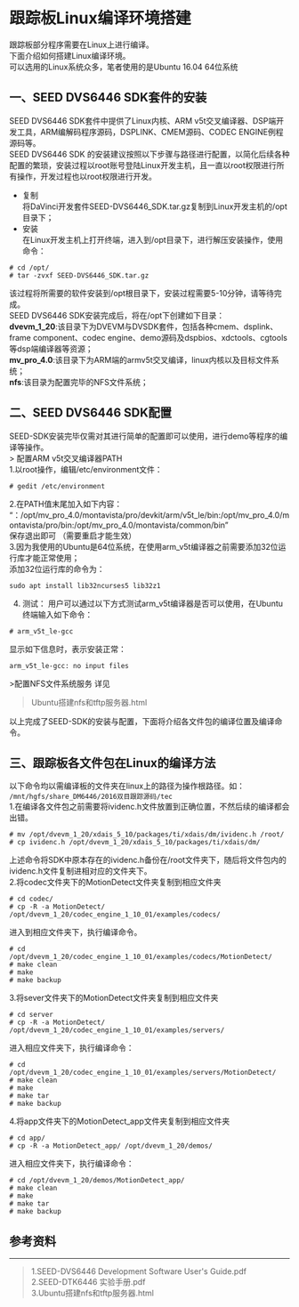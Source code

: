 # 跟踪板Linux编译环境搭建
跟踪板部分程序需要在Linux上进行编译。  
下面介绍如何搭建Linux编译环境。  
可以选用的Linux系统众多，笔者使用的是Ubuntu 16.04 64位系统
## 一、SEED DVS6446 SDK套件的安装  
SEED DVS6446 SDK套件中提供了Linux内核、ARM v5t交叉编译器、DSP端开发工具，ARM编解码程序源码，DSPLINK、CMEM源码、CODEC ENGINE例程源码等。  
SEED DVS6446 SDK 的安装建议按照以下步骤与路径进行配置，以简化后续各种配置的繁琐，安装过程以root账号登陆Linux开发主机，且一直以root权限进行所有操作，开发过程也以root权限进行开发。  
* 复制  
将DaVinci开发套件SEED-DVS6446_SDK.tar.gz复制到Linux开发主机的/opt目录下；  
* 安装  
在Linux开发主机上打开终端，进入到/opt目录下，进行解压安装操作，使用命令：  
```  
# cd /opt/  
# tar -zvxf SEED-DVS6446_SDK.tar.gz  
```  
该过程将所需要的软件安装到/opt根目录下，安装过程需要5-10分钟，请等待完成。  
SEED DVS6446 SDK安装完成后，将在/opt下创建如下目录：  
**dvevm_1_20**:该目录下为DVEVM与DVSDK套件，包括各种cmem、dsplink、frame component、codec engine、demo源码及dspbios、xdctools、cgtools等dsp端编译器等资源；  
**mv_pro_4.0**:该目录下为ARM端的armv5t交叉编译，linux内核以及目标文件系统；  
**nfs**:该目录为配置完毕的NFS文件系统；  
## 二、SEED DVS6446 SDK配置
SEED-SDK安装完毕仅需对其进行简单的配置即可以使用，进行demo等程序的编译等操作。  
\> 配置ARM v5t交叉编译器PATH  
1.以root操作，编辑/etc/environment文件：
```
# gedit /etc/environment  
```  
2.在PATH值末尾加入如下内容：  
“：/opt/mv_pro_4.0/montavista/pro/devkit/arm/v5t_le/bin:/opt/mv_pro_4.0/montavista/pro/bin:/opt/mv_pro_4.0/montavista/common/bin”  
保存退出即可 （需要重启才能生效）  
3.因为我使用的Ubuntu是64位系统，在使用arm_v5t编译器之前需要添加32位运行库才能正常使用；  
添加32位运行库的命令为：  
```  
sudo apt install lib32ncurses5 lib32z1  
```  
4. 测试：
用户可以通过以下方式测试arm_v5t编译器是否可以使用，在Ubuntu终端输入如下命令：  
```  
# arm_v5t_le-gcc  
```  
显示如下信息时，表示安装正常：  
```  
arm_v5t_le-gcc: no input files
```  
\>配置NFS文件系统服务
详见  
>Ubuntu搭建nfs和tftp服务器.html

以上完成了SEED-SDK的安装与配置，下面将介绍各文件包的编译位置及编译命令。  
## 三、跟踪板各文件包在Linux的编译方法 
以下命令均以需编译板的文件夹在linux上的路径为操作根路径。如：  
`/mnt/hgfs/share_DM6446/2016双目跟踪源码/tec`   
1.在编译各文件包之前需要将ividenc.h文件放置到正确位置，不然后续的编译都会出错。   
```
# mv /opt/dvevm_1_20/xdais_5_10/packages/ti/xdais/dm/ividenc.h /root/  
# cp ividenc.h /opt/dvevm_1_20/xdais_5_10/packages/ti/xdais/dm/
```  
上述命令将SDK中原本存在的ividenc.h备份在/root文件夹下，随后将文件包内的ividenc.h文件复制进相对应的文件夹下。  
2.将codec文件夹下的MotionDetect文件夹复制到相应文件夹  
```  
# cd codec/  
# cp -R -a MotionDetect/ /opt/dvevm_1_20/codec_engine_1_10_01/examples/codecs/  
```  
进入到相应文件夹下，执行编译命令。  
```  
# cd /opt/dvevm_1_20/codec_engine_1_10_01/examples/codecs/MotionDetect/  
# make clean  
# make 
# make backup  
```  
3.将sever文件夹下的MotionDetect文件夹复制到相应文件夹   
```  
# cd server
# cp -R -a MotionDetect/ /opt/dvevm_1_20/codec_engine_1_10_01/examples/servers/  
```  
进入相应文件夹下，执行编译命令：  
```  
# cd /opt/dvevm_1_20/codec_engine_1_10_01/examples/servers/MotionDetect/  
# make clean  
# make  
# make tar
# make backup  
```  
4.将app文件夹下的MotionDetect_app文件夹复制到相应文件夹  
```  
# cd app/
# cp -R -a MotionDetect_app/ /opt/dvevm_1_20/demos/  
```  
进入相应文件夹下，执行编译命令：
``` 
# cd /opt/dvevm_1_20/demos/MotionDetect_app/
# make clean  
# make 
# make tar
# make backup
```  

## 参考资料  
---
>1.SEED-DVS6446 Development Software User's Guide.pdf  
>2.SEED-DTK6446 实验手册.pdf  
>3.Ubuntu搭建nfs和tftp服务器.html
